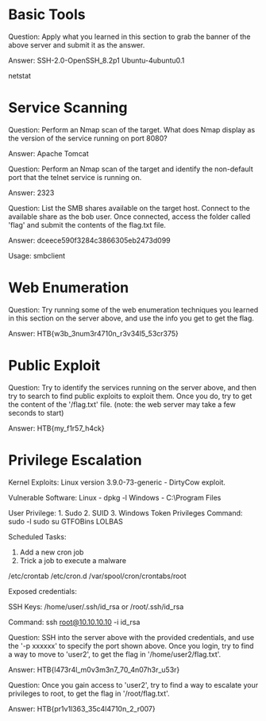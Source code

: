 # Basic Tools

Question: Apply what you learned in this section to grab the banner of the above server and submit it as the answer.

Answer: SSH-2.0-OpenSSH_8.2p1 Ubuntu-4ubuntu0.1

netstat <ip port>

# Service Scanning

Question: Perform an Nmap scan of the target. What does Nmap display as the version of the service running on port 8080?

Answer: Apache Tomcat

Question: Perform an Nmap scan of the target and identify the non-default port that the telnet service is running on.

Answer: 2323

Question: List the SMB shares available on the target host. Connect to the available share as the bob user. Once connected, access the folder called 'flag' and submit the contents of the flag.txt file.

Answer: dceece590f3284c3866305eb2473d099

Usage: smbclient 

# Web Enumeration 

Question: Try running some of the web enumeration techniques you learned in this section on the server above, and use the info you get to get the flag.

Answer: HTB{w3b_3num3r4710n_r3v34l5_53cr375}

# Public Exploit

Question: Try to identify the services running on the server above, and then try to search to find public exploits to exploit them. Once you do, try to get the content of the '/flag.txt' file. (note: the web server may take a few seconds to start)

Answer: HTB{my_f1r57_h4ck}

# Privilege Escalation
Kernel Exploits: Linux version 3.9.0-73-generic - DirtyCow exploit. 

Vulnerable Software: Linux - dpkg -l Windows - C:\Program Files

User Privilege: 1. Sudo 2. SUID 3. Windows Token Privileges 
Command: sudo -l
sudo su 
GTFOBins
LOLBAS

Scheduled Tasks: 
1. Add a new cron job 
2. Trick a job to execute a malware

/etc/crontab
/etc/cron.d
/var/spool/cron/crontabs/root

Exposed credentials:

SSH Keys:
/home/user/.ssh/id_rsa or /root/.ssh/id_rsa

Command: ssh root@10.10.10.10 -i id_rsa

Question: SSH into the server above with the provided credentials, and use the '-p xxxxxx' to specify the port shown above. Once you login, try to find a way to move to 'user2', to get the flag in '/home/user2/flag.txt'.

Answer: HTB{l473r4l_m0v3m3n7_70_4n07h3r_u53r}

Question: Once you gain access to 'user2', try to find a way to escalate your privileges to root, to get the flag in '/root/flag.txt'.

Answer: HTB{pr1v1l363_35c4l4710n_2_r007}